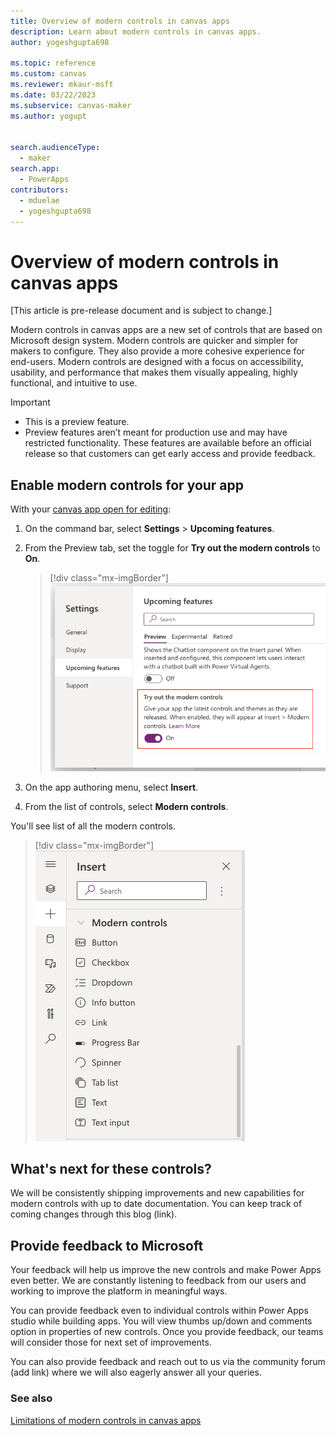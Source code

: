 ```yaml
---
title: Overview of modern controls in canvas apps
description: Learn about modern controls in canvas apps.
author: yogeshgupta698

ms.topic: reference
ms.custom: canvas
ms.reviewer: mkaur-msft
ms.date: 03/22/2023
ms.subservice: canvas-maker
ms.author: yogupt


search.audienceType:
  - maker
search.app:
  - PowerApps
contributors:
  - mduelae
  - yogeshgupta698
---
```


# Overview of modern controls in canvas apps

[This article is pre-release document and is subject to change.]

Modern controls in canvas apps are a new set of controls that are based on Microsoft design system. Modern controls are quicker and simpler for makers to configure. They also provide a more cohesive experience for end-users. Modern controls are designed with a focus on accessibility, usability, and performance that makes them visually appealing, highly functional, and intuitive to use.


> [!IMPORTANT]
> - This is a preview feature.
> - Preview features aren’t meant for production use and may have restricted functionality. These features are available before an official release so that customers can get early access and provide feedback.


## Enable modern controls for your app
With your [canvas app open for editing](../../edit-app.md):
1. On the command bar, select **Settings** > **Upcoming features**.
2. From the Preview tab, set the toggle for **Try out the modern controls** to **On**.

   > [!div class="mx-imgBorder"]
   > ![Turn on modern controls](media/settings-panel.png)

3. On the app authoring menu, select **Insert**.
4. From the list of controls, select **Modern controls**.

You'll see list of all the modern controls.

> [!div class="mx-imgBorder"]
> ![List of modern controls](media/modern-controls-list.png)

## What's next for these controls?
We will be consistently shipping improvements and new capabilities for modern controls with up to date documentation. You can keep track of coming changes through this blog (link).
  
## Provide feedback to Microsoft
Your feedback will help us improve the new controls and make Power Apps even better. We are constantly listening to feedback from our users and working to improve the platform in meaningful ways.

You can provide feedback even to individual controls within Power Apps studio while building apps. You will view thumbs up/down and comments option in properties of new controls. Once you provide feedback, our teams will consider those for next set of improvements. 

You can also provide feedback and reach out to us via the community forum (add link) where we will also eagerly answer all your queries.

### See also
[Limitations of modern controls in canvas apps](limitations-modern-controls.md)




